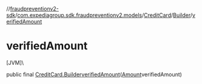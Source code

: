 //[fraudpreventionv2-sdk](../../../../index.md)/[com.expediagroup.sdk.fraudpreventionv2.models](../../index.md)/[CreditCard](../index.md)/[Builder](index.md)/[verifiedAmount](verified-amount.md)

# verifiedAmount

[JVM]\

public final [CreditCard.Builder](index.md)[verifiedAmount](verified-amount.md)([Amount](../../-amount/index.md)verifiedAmount)
